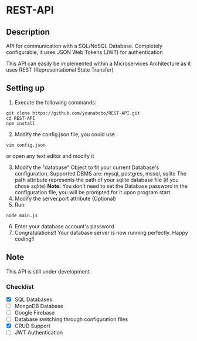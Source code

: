 # REST-API

## Description

API for communication with a SQL/NoSQL Database. Completely configurable, it uses JSON Web Tokens (JWT) for authentication

This API can easily be implemented within a Microservices Architecture as it uses REST (Representational State Transfer)

## Setting up

1. Execute the following commands:

```shell
git clone https://github.com/younabobo/REST-API.git
cd REST-API
npm install
```

2. Modify the config.json file, you could use :

```shell
vim config.json
```

or open any text editor and modify it

3. Modify the "database" Object to fit your current Database's configuration. Supported DBMS are: mysql, postgres, mssql, sqlite
   The path attribute represents the path of your sqlite database file (if you chose sqlite)
   **Note:** You don't need to set the Database password in the configuration file, you will be prompted for it upon program start.
4. Modify the server.port attribute (Optional)
5. Run:

```shell
node main.js
```

6. Enter your database account's password
7. Congratulations!! Your database server is now running perfectly. Happy coding!!

## Note

This API is still under development.

### Checklist

- [x] SQL Databases
- [ ] MongoDB Database
- [ ] Google Firebase
- [ ] Database switching through configuration files
- [x] CRUD Support
- [ ] JWT Authentication
